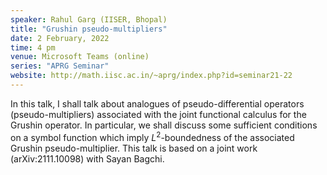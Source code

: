 ```yaml
---
speaker: Rahul Garg (IISER, Bhopal)
title: "Grushin pseudo-multipliers"
date: 2 February, 2022
time: 4 pm
venue: Microsoft Teams (online)
series: "APRG Seminar"
website: http://math.iisc.ac.in/~aprg/index.php?id=seminar21-22
---
```


In this talk, I shall talk about analogues of pseudo-differential
operators (pseudo-multipliers) associated with the joint functional
calculus for the Grushin operator. In particular, we shall discuss
some sufficient conditions on a symbol function which imply
$L^2$-boundedness of the associated Grushin pseudo-multiplier. This
talk is based on a joint work (arXiv:2111.10098) with Sayan Bagchi.
